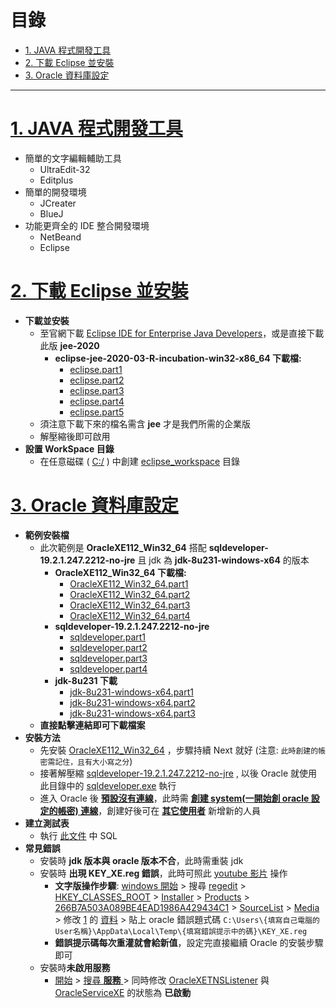 <h1 id="top">目錄</h1>

- [1. JAVA 程式開發工具](#s1)
- [2. 下載 Eclipse 並安裝](#s2)
- [3. Oracle 資料庫設定](#s3)

---

# <a id='s1' class='md-title' href='#top'>1. JAVA 程式開發工具</a>

- 簡單的文字編輯輔助工具
  - UltraEdit-32
  - Editplus
- 簡單的開發環境
  - JCreater
  - BlueJ
- 功能更齊全的 IDE 整合開發環境
  - NetBeand
  - Eclipse

# <a id='s2' class='md-title' href='#top'>2. 下載 Eclipse 並安裝</a>

- **下載並安裝**
  - 至官網下載 [Eclipse IDE for Enterprise Java Developers](https://www.eclipse.org/downloads/packages/)，或是直接下載此版 **jee-2020**
    - **eclipse-jee-2020-03-R-incubation-win32-x86_64 下載檔:**
      - [eclipse.part1](./doc/eclipse/eclipse.part1.rar)
      - [eclipse.part2](./doc/eclipse/eclipse.part2.rar)
      - [eclipse.part3](./doc/eclipse/eclipse.part3.rar)
      - [eclipse.part4](./doc/eclipse/eclipse.part4.rar)
      - [eclipse.part5](./doc/eclipse/eclipse.part5.rar)
  - 須注意下載下來的檔名需含 **jee** 才是我們所需的企業版
  - 解壓縮後即可啟用
- **設置 WorkSpace 目錄**
  - 在任意磁碟 ( <u>C:/</u> ) 中創建 <u>eclipse_workspace</u> 目錄

# <a id='s3' class='md-title' href='#top'>3. Oracle 資料庫設定</a>

- **範例安裝檔**
  - 此次範例是 **OracleXE112_Win32_64** 搭配 **sqldeveloper-19.2.1.247.2212-no-jre** 且 jdk 為 **jdk-8u231-windows-x64** 的版本
    - **OracleXE112_Win32_64 下載檔:**
      - [OracleXE112_Win32_64.part1](./doc/oracle/OracleXE112_Win32_64.part1.part1.rar)
      - [OracleXE112_Win32_64.part2](./doc/oracle/OracleXE112_Win32_64.part1.part2.rar)
      - [OracleXE112_Win32_64.part3](./doc/oracle/OracleXE112_Win32_64.part1.part3.rar)
      - [OracleXE112_Win32_64.part4](./doc/oracle/OracleXE112_Win32_64.part1.part4.rar)
    - **sqldeveloper-19.2.1.247.2212-no-jre**
      - [sqldeveloper.part1](./doc/oracle/sqldeveloper.part1.rar)
      - [sqldeveloper.part2](./doc/oracle/sqldeveloper.part2.rar)
      - [sqldeveloper.part3](./doc/oracle/sqldeveloper.part3.rar)
      - [sqldeveloper.part4](./doc/oracle/sqldeveloper.part4.rar)
    - **jdk-8u231 下載**
      - [jdk-8u231-windows-x64.part1](./doc/jdk/jdk-8u231-windows-x64.part1.rar)
      - [jdk-8u231-windows-x64.part2](./doc/jdk/jdk-8u231-windows-x64.part2.rar)
      - [jdk-8u231-windows-x64.part3](./doc/jdk/jdk-8u231-windows-x64.part3.rar)
  - **直接點擊連結即可下載檔案**
- **安裝方法**
  - 先安裝 <u>OracleXE112_Win32_64</u> ，步驟持續 Next 就好 (注意: `此時創建的帳密需記住，且有大小寫之分`)
  - 接著解壓縮 <u>sqldeveloper-19.2.1.247.2212-no-jre</u> , 以後 Oracle 就使用此目錄中的 <u>sqldeveloper.exe</u> 執行
  - 進入 Oracle 後 <u>**預設沒有連線**</u>，此時需 <u>**創建 system(一開始創 oracle 設定的帳密) 連線**</u>，創建好後可在 <u>**其它使用者**</u> 新增新的人員
- **建立測試表**
  - 執行 [此文件](./doc/oracle/01.建立預設表.sql) 中 SQL
- **常見錯誤**
  - 安裝時 **jdk 版本與 oracle 版本不合**，此時需重裝 jdk
  - 安裝時 **出現 KEY_XE.reg 錯誤**，此時可照此 [youtube 影片](https://www.youtube.com/watch?v=gNS1BF9MSlc) 操作
    - **文字版操作步驟**: <u>windows 開始</u> > 搜尋 <u>regedit</u> > <u>HKEY_CLASSES_ROOT</u> > <u>Installer</u> > <u>Products</u> > <u>266B7A503A089BE4EAD1986A429434C1</u> > <u>SourceList</u> > <u>Media</u> > 修改 <u>1</u> 的 <u>資料</u> > 貼上 oracle 錯誤題式碼 `C:\Users\{填寫自己電腦的User名稱}\AppData\Local\Temp\{填寫錯誤提示中的碼}\KEY_XE.reg`
    - **錯誤提示碼每次重灌就會給新值**，設定完直接繼續 Oracle 的安裝步驟即可
  - 安裝時**未啟用服務**
    - <u>開始</u> > <u>搜尋 **服務** </u> > 同時修改 <u>OracleXETNSListener</u> 與 <u>OracleServiceXE</u> 的狀態為 **已啟動**
